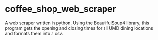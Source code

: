# coffee_shop_web_scraper
A web scraper written in python. Using the BeautifulSoup4 library, this program gets the opening and closing times for all UMD dining locations and formats them into a csv.
